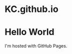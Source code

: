 # KC.github.io
<!DOCTYPE html>
<html>
<body>
<h1>Hello World</h1>
<p>I'm hosted with GitHub Pages.</p>
</body>
</html>
